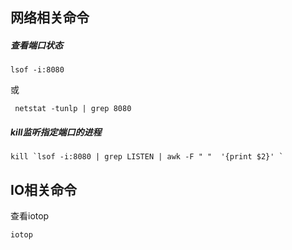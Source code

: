 ## 网络相关命令

##### 查看端口状态

```
lsof -i:8080
```
或
```
 netstat -tunlp | grep 8080
```

##### kill监听指定端口的进程

```
kill `lsof -i:8080 | grep LISTEN | awk -F " "  '{print $2}' `
```

## IO相关命令

查看iotop
```
iotop
```

